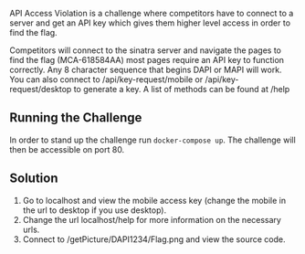 API Access Violation is a challenge where competitors have to connect to a server and get an API key which gives them higher level access in order to find the flag.

Competitors will connect to the sinatra server and navigate the pages to find the flag (MCA-618584AA) most pages require an API key to function correctly.
Any 8 character sequence that begins DAPI or MAPI will work.  You can also connect to /api/key-request/mobile or /api/key-request/desktop to generate a key.  A list of methods can be found at /help

## Running the Challenge

In order to stand up the challenge run `docker-compose up`. The challenge will then be accessible on port 80.

## Solution ##

1. Go to localhost and view the mobile access key (change the mobile in the url to desktop if you use desktop).
2. Change the url localhost/help for more information on the necessary urls.
3. Connect to /getPicture/DAPI1234/Flag.png and view the source code.